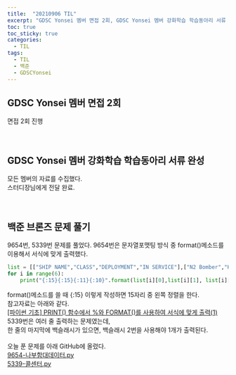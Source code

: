 ```yaml
---
title:  "20210906 TIL"
excerpt: "GDSC Yonsei 멤버 면접 2회, GDSC Yonsei 멤버 강화학습 학습동아리 서류 완성, 백준 브론즈 문제 풀기(9654번, 5339번)"
toc: true
toc_sticky: true
categories:
  - TIL
tags:
  - TIL
  - 백준
  - GDSCYonsei
---
```


## GDSC Yonsei 멤버 면접 2회
면접 2회 진행  
<br>
<br>
## GDSC Yonsei 멤버 강화학습 학습동아리 서류 완성
모든 멤버의 자료를 수집했다.  
스터디장님에게 전달 완료.  
<br>
<br>
## 백준 브론즈 문제 풀기
9654번, 5339번 문제를 풀었다. 
9654번은 문자열포맷팅 방식 중 format()메소드를 이용해서 서식에 맞게 출력했다.  
```python
list = [["SHIP NAME","CLASS","DEPLOYMENT","IN SERVICE"],["N2 Bomber","Heavy Fighter","Limited","21"],["J-Type 327","Light Combat","Unlimited","1"],["NX Cruiser","Medium Fighter","Limited","18"],["N1 Starfighter","Medium Fighter","Unlimited","25"],["Royal Cruiser","Light Combat","Limited","4"]]
for i in range(6):
    print("{:15}{:15}{:11}{:10}".format(list[i][0],list[i][1], list[i][2], list[i][3]))
```
format()메소드를 쓸 때 {:15} 이렇게 작성하면 15자리 중 왼쪽 정렬을 한다.  
참고자료는 아래와 같다.  
[[파이썬 기초] PRINT() 함수에서 %와 FORMAT()를 사용하여 서식에 맞게 출력(1)](https://dongdongfather.tistory.com/67)
<br>
5339번은 여러 줄 출력하는 문제였는데,  
한 줄의 마지막에 백슬래시가 있으면, 백슬래시 2번을 사용해야 1개가 출력된다.  
<br>
오늘 푼 문제를 아래 GitHub에 올렸다.  
[9654-나부함대데이터.py](https://github.com/leeryeongsong/baekjoon-python3/blob/main/bronze-5/9654-%EB%82%98%EB%B6%80%ED%95%A8%EB%8C%80%EB%8D%B0%EC%9D%B4%ED%84%B0.py)  
[5339-콜센터.py](https://github.com/leeryeongsong/baekjoon-python3/blob/main/bronze-5/5339-%EC%BD%9C%EC%84%BC%ED%84%B0.py)  
